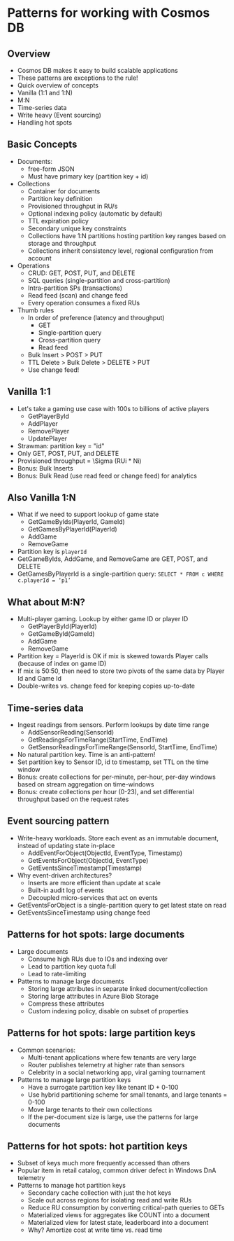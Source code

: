 # Patterns for working with Cosmos DB

## Overview
* Cosmos DB makes it easy to build scalable applications
* These patterns are exceptions to the rule!
* Quick overview of concepts
* Vanilla (1:1 and 1:N)
* M:N 
* Time-series data
* Write heavy (Event sourcing)
* Handling hot spots

## Basic Concepts
* Documents: 
  * free-form JSON
  * Must have primary key (partition key + id)
* Collections
  * Container for documents
  * Partition key definition
  * Provisioned throughput in RU/s
  * Optional indexing policy (automatic by default)
  * TTL expiration policy
  * Secondary unique key constraints
  * Collections have 1:N partitions hosting partition key ranges based on storage and throughput
  * Collections inherit consistency level, regional configuration from account
* Operations
  * CRUD: GET, POST, PUT, and DELETE
  * SQL queries (single-partition and cross-partition)
  * Intra-partition SPs (transactions)
  * Read feed (scan) and change feed
  * Every operation consumes a fixed RUs
* Thumb rules
  * In order of preference (latency and throughput)
    * GET
    * Single-partition query
    * Cross-partition query 
    * Read feed
  * Bulk Insert > POST > PUT 
  * TTL Delete > Bulk Delete > DELETE > PUT
  * Use change feed!

## Vanilla 1:1
* Let's take a gaming use case with 100s to billions of active players
  * GetPlayerById
  * AddPlayer
  * RemovePlayer
  * UpdatePlayer
* Strawman: partition key = "id"
* Only GET, POST, PUT, and DELETE
* Provisioned throughput = \Sigma (RUi * Ni)
* Bonus: Bulk Inserts
* Bonus: Bulk Read (use read feed or change feed) for analytics 

## Also Vanilla 1:N
* What if we need to support lookup of game state
  * GetGameByIds(PlayerId, GameId)
  * GetGamesByPlayerId(PlayerId)
  * AddGame
  * RemoveGame
* Partition key is `playerId`
* GetGameByIds, AddGame, and RemoveGame are GET, POST, and DELETE
* GetGamesByPlayerId is a single-partition query: `SELECT * FROM c WHERE c.playerId = ‘p1’`

## What about M:N?
* Multi-player gaming. Lookup by either game ID or player ID
  * GetPlayerById(PlayerId)
  * GetGameById(GameId)
  * AddGame
  * RemoveGame
* Partition key = PlayerId is OK if mix is skewed towards Player calls (because of index on game ID)
* If mix is 50:50, then need to store two pivots of the same data by Player Id and Game Id
* Double-writes vs. change feed for keeping copies up-to-date

## Time-series data
* Ingest readings from sensors. Perform lookups by date time range
  * AddSensorReading(SensorId)
  * GetReadingsForTimeRange(StartTime, EndTime)
  * GetSensorReadingsForTimeRange(SensorId, StartTime, EndTime)
* No natural partition key. Time is an anti-pattern!
* Set partition key to Sensor ID, id to timestamp, set TTL on the time window
* Bonus: create collections for per-minute, per-hour, per-day windows based on stream aggregation on time-windows
* Bonus: create collections per hour (0-23), and set differential throughput based on the request rates

## Event sourcing pattern
* Write-heavy workloads. Store each event as an immutable document, instead of updating state in-place 
  * AddEventForObject(ObjectId, EventType, Timestamp)
  * GetEventsForObject(ObjectId, EventType)
  * GetEventsSinceTimestamp(Timestamp)
* Why event-driven architectures? 
  * Inserts are more efficient than update at scale
  * Built-in audit log of events
  * Decoupled micro-services that act on events
* GetEventsForObject is a single-partition query to get latest state on read
* GetEventsSinceTimestamp using change feed

## Patterns for hot spots: large documents
* Large documents
  * Consume high RUs due to IOs and indexing over
  * Lead to partition key quota full
  * Lead to rate-limiting 
* Patterns to manage large documents
  * Storing large attributes in separate linked document/collection
  * Storing large attributes in Azure Blob Storage
  * Compress these attributes 
  * Custom indexing policy, disable on subset of properties

## Patterns for hot spots: large partition keys
* Common scenarios:
  * Multi-tenant applications where few tenants are very large
  * Router publishes telemetry at higher rate than sensors
  * Celebrity in a social networking app, viral gaming tournament
* Patterns to manage large partition keys
  * Have a surrogate partition key like tenant ID + 0-100 
  * Use hybrid partitioning scheme for small tenants, and large tenants = 0-100
  * Move large tenants to their own collections
  * If the per-document size is large, use the patterns for large documents

## Patterns for hot spots: hot partition keys
* Subset of keys much more frequently accessed than others
* Popular item in retail catalog, common driver defect in Windows DnA telemetry
* Patterns to manage hot partition keys
  * Secondary cache collection with just the hot keys
  * Scale out across regions for isolating read and write RUs 
  * Reduce RU consumption by converting critical-path queries to GETs
  * Materialized views for aggregates like COUNT into a document
  * Materialized view for latest state, leaderboard into a document
  * Why? Amortize cost at write time vs. read time


  
  